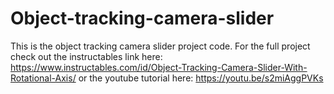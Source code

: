 # Object-tracking-camera-slider

This is the object tracking camera slider project code. 
For the full project check out the instructables link here: https://www.instructables.com/id/Object-Tracking-Camera-Slider-With-Rotational-Axis/
or the youtube tutorial here: https://youtu.be/s2miAggPVKs
